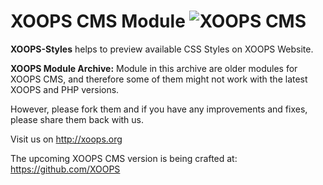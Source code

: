 # XOOPS CMS Module   ![XOOPS CMS](https://avatars2.githubusercontent.com/u/12771439?v=3&s=200)

**XOOPS-Styles** helps to preview available CSS Styles on XOOPS Website.

**XOOPS Module Archive:** Module in this archive are older modules for XOOPS CMS, and therefore some of them might not work with the latest XOOPS and PHP versions. 

However, please fork them and if you have any improvements and fixes, please share them back with us. 

Visit us on http://xoops.org

The upcoming XOOPS CMS version is being crafted at: https://github.com/XOOPS
